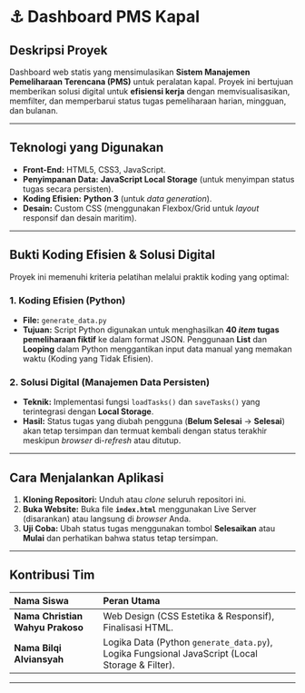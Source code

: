 # ⚓ Dashboard PMS Kapal 

##  Deskripsi Proyek
Dashboard web statis yang mensimulasikan **Sistem Manajemen Pemeliharaan Terencana (PMS)** untuk peralatan kapal. Proyek ini bertujuan memberikan solusi digital untuk **efisiensi kerja** dengan memvisualisasikan, memfilter, dan memperbarui status tugas pemeliharaan harian, mingguan, dan bulanan.

---

##  Teknologi yang Digunakan

* **Front-End:** HTML5, CSS3, JavaScript.
* **Penyimpanan Data:** **JavaScript Local Storage** (untuk menyimpan status tugas secara persisten).
* **Koding Efisien:** **Python 3** (untuk *data generation*).
* **Desain:** Custom CSS (menggunakan Flexbox/Grid untuk *layout* responsif dan desain maritim).

---

##  Bukti Koding Efisien & Solusi Digital

Proyek ini memenuhi kriteria pelatihan melalui praktik koding yang optimal:

### 1. Koding Efisien (Python)
* **File:** `generate_data.py`
* **Tujuan:** Script Python digunakan untuk menghasilkan **40 *item* tugas pemeliharaan fiktif** ke dalam format JSON. Penggunaan **List** dan **Looping** dalam Python menggantikan input data manual yang memakan waktu (Koding yang Tidak Efisien).

### 2. Solusi Digital (Manajemen Data Persisten)
* **Teknik:** Implementasi fungsi `loadTasks()` dan `saveTasks()` yang terintegrasi dengan **Local Storage**.
* **Hasil:** Status tugas yang diubah pengguna (**Belum Selesai** -> **Selesai**) akan tetap tersimpan dan termuat kembali dengan status terakhir meskipun *browser* di-*refresh* atau ditutup.

---

##  Cara Menjalankan Aplikasi

1.  **Kloning Repositori:** Unduh atau *clone* seluruh repositori ini.
2.  **Buka Website:** Buka file **`index.html`** menggunakan Live Server (disarankan) atau langsung di *browser* Anda.
3.  **Uji Coba:** Ubah status tugas menggunakan tombol **Selesaikan** atau **Mulai** dan perhatikan bahwa status tetap tersimpan.

---

## Kontribusi Tim

| Nama Siswa | Peran Utama |
| :--- | :--- |
| **Nama Christian Wahyu Prakoso** | Web Design (CSS Estetika & Responsif), Finalisasi HTML. |
| **Nama Bilqi Alviansyah** | Logika Data (Python `generate_data.py`), Logika Fungsional JavaScript (Local Storage & Filter). |

---

#
